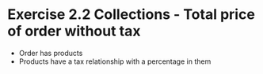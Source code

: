 # Exercise 2.2 Collections - Total price of order without tax

- Order has products
- Products have a tax relationship with a percentage in them
